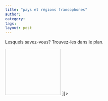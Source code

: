 ```yaml
---
title: "pays et régions francophones"
author:
category: 
tags: 
layout: post
---
```


Lesquels savez-vous? Trouvez-les dans le plan.

<a href="http://www.francaisblog.com../images/WorldMapfix.jpg" rel='external'><img height="150" width="180"></a> ]]>

